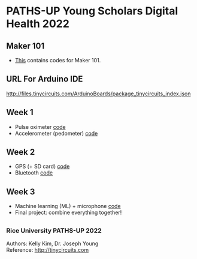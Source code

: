 # PATHS-UP Young Scholars Digital Health 2022

## Maker 101
- [This](https://github.com/kellykim5/PATHSUP_2022/tree/main/Maker101Sketches) contains codes for Maker 101.

## URL For Arduino IDE
http://files.tinycircuits.com/ArduinoBoards/package_tinycircuits_index.json

## **Week 1**
- Pulse oximeter [code](https://github.com/kellykim5/PATHSUP_2022/tree/main/PulseOx)
- Accelerometer (pedometer) [code](https://github.com/kellykim5/PATHSUP_2022/tree/main/Accelerometer(pedometer))  

## **Week 2**
- GPS (+ SD card) [code](https://github.com/kellykim5/PATHSUP_2022/tree/main/GPS)
- Bluetooth  [code](https://github.com/kellykim5/PATHSUP_2022/tree/main/Bluetooth)

## **Week 3**
- Machine learning (ML) + microphone [code](https://github.com/kellykim5/PATHSUP_2022/tree/main/WakeWordExample)
- Final project: combine everything together!

##  
### Rice University PATHS-UP 2022
Authors: Kelly Kim, Dr. Joseph Young  
Reference: http://tinycircuits.com
